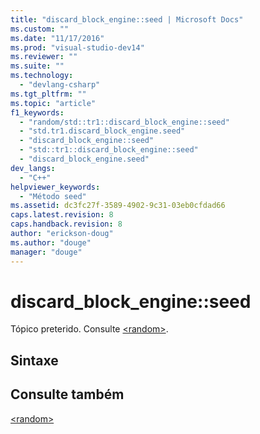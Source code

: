 ```yaml
---
title: "discard_block_engine::seed | Microsoft Docs"
ms.custom: ""
ms.date: "11/17/2016"
ms.prod: "visual-studio-dev14"
ms.reviewer: ""
ms.suite: ""
ms.technology: 
  - "devlang-csharp"
ms.tgt_pltfrm: ""
ms.topic: "article"
f1_keywords: 
  - "random/std::tr1::discard_block_engine::seed"
  - "std.tr1.discard_block_engine.seed"
  - "discard_block_engine::seed"
  - "std::tr1::discard_block_engine::seed"
  - "discard_block_engine.seed"
dev_langs: 
  - "C++"
helpviewer_keywords: 
  - "Método seed"
ms.assetid: dc3fc27f-3589-4902-9c31-03eb0cfdad66
caps.latest.revision: 8
caps.handback.revision: 8
author: "erickson-doug"
ms.author: "douge"
manager: "douge"
---
```

# discard_block_engine::seed
Tópico preterido. Consulte [\<random\>](../standard-library/random.md).  
  
## Sintaxe  
  
## Consulte também  
 [\<random\>](../standard-library/random.md)
